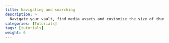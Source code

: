 ```yaml
---
title: Navigating and searching
description: >
  Navigate your vault, find media assets and customize the size of thumbnails.
categories: [Tutorials]
tags: [tutorials]
weight: 6
---
```


